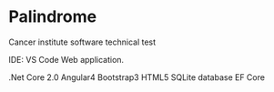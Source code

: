 # Palindrome
Cancer institute software technical test

IDE: VS Code
Web application.


.Net Core 2.0
Angular4
Bootstrap3
HTML5
SQLite database
EF Core

